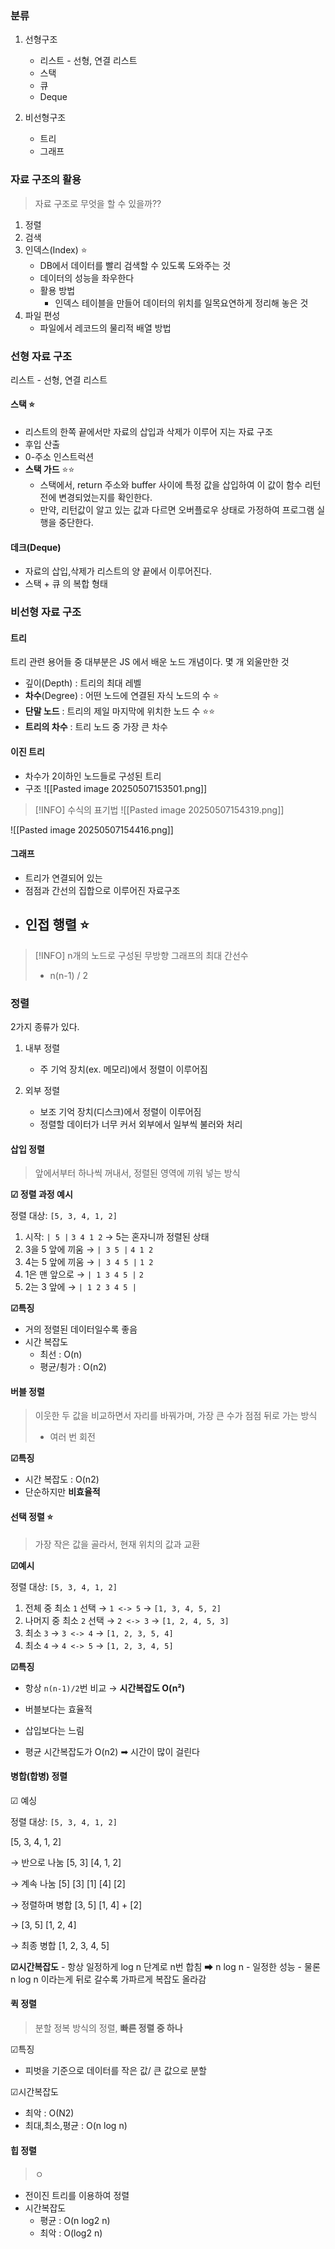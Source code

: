 
### 분류 

1. 선형구조 
	- 리스트 - 선형, 연결 리스트
	- 스택
	- 큐
	- Deque
	  
2. 비선형구조 
	- 트리
	- 그래프


### 자료 구조의 활용 

> 자료 구조로 무엇을 할 수 있을까??

1. 정렬
2. 검색
3. 인덱스(Index) ⭐
	- DB에서 데이터를 빨리 검색할 수 있도록 도와주는 것 
	- 데이터의 성능을 좌우한다 
	- 활용 방법
		- 인덱스 테이블을 만들어 데이터의 위치를 일목요연하게 정리해 놓은 것 
4. 파일 편성
	- 파일에서 레코드의 물리적 배열 방법


### 선형 자료 구조 

리스트 - 선형, 연결 리스트 

#### 스택  ⭐

- 리스트의 한쪽 끝에서만 자료의 삽입과 삭제가 이루어 지는 자료 구조 
- 후입 산출 
- 0-주소 인스트럭션
- **스택 가드** ⭐⭐
	- 스택에서, return 주소와 buffer 사이에 특정 값을 삽입하여 이 값이 함수 리턴 전에 변경되었는지를 확인한다.
	- 만약, 리턴값이 알고 있는 값과 다르면 오버플로우 상태로 가정하여 프로그램 실행을 중단한다.

#### 데크(Deque)

- 자료의 삽입,삭제가 리스트의 양 끝에서 이루어진다.
- 스택 + 큐 의 복합 형태 



### 비선형 자료 구조 

#### 트리 

트리 관련 용어들 중 대부분은 JS 에서 배운 노드 개념이다.
몇 개 외울만한 것 
- 깊이(Depth) : 트리의 최대 레벨 
- **차수**(Degree) : 어떤 노드에 연결된 자식 노드의 수  ⭐
- **단말 노드** : 트리의 제일 마지막에 위치한 노드 수 ⭐⭐
- **트리의 차수** : 트리 노드 중 가장 큰 차수


#### 이진 트리 

- 차수가 2이하인 노드들로 구성된 트리 
- 구조 
		![[Pasted image 20250507153501.png]]


 


> [!INFO] 수식의 표기법 
> ![[Pasted image 20250507154319.png]]

![[Pasted image 20250507154416.png]]


#### 그래프 

- 트리가 연결되어 있는 
- 점점과 간선의 집합으로 이루어진 자료구조 
- **인접 행렬  ⭐**
	- 

> [!INFO] n개의 노드로 구성된 무방향 그래프의 최대 간선수 
> - n(n-1) / 2


### 정렬 

2가지 종류가 있다.
1. 내부 정렬 
	- 주 기억 장치(ex. 메모리)에서 정렬이 이루어짐 

2. 외부 정렬 
	- 보조 기억 장치(디스크)에서 정렬이 이루어짐 
	- 정렬할 데이터가 너무 커서 외부에서 일부씩 불러와 처리 

#### 삽입 정렬 

> 앞에서부터 하나씩 꺼내서, 정렬된 영역에 끼워 넣는 방식 

**☑ 정렬 과정 예시**

정렬 대상: `[5, 3, 4, 1, 2]`
1. 시작: `| 5 |` `3 4 1 2` → 5는 혼자니까 정렬된 상태
2. 3을 5 앞에 끼움 → `| 3 5 |` `4 1 2`
3. 4는 5 앞에 끼움 → `| 3 4 5 |` `1 2`
4. 1은 맨 앞으로 → `| 1 3 4 5 |` `2`
5. 2는 3 앞에 → `| 1 2 3 4 5 |`

**☑특징** 
- 거의 정렬된 데이터일수록 좋음 
- 시간 복잡도 
	- 최선 : O(n)
	- 평균/쵱가 : O(n2)

#### 버블 정렬

> 이웃한 두 값을 비교하면서 자리를 바꿔가며, 가장 큰 수가 점점 뒤로 가는 방식 
> - 여러 번 회전 

**☑특징** 
- 시간 복잡도 : O(n2)
- 단순하지만 **비효율적** 

#### 선택 정렬 ⭐

> 가장 작은 값을 골라서, 현재 위치의 값과 교환 


**☑예시**

정렬 대상: `[5, 3, 4, 1, 2]`
1. 전체 중 최소 `1` 선택 → `1 <-> 5` → `[1, 3, 4, 5, 2]`
2. 나머지 중 최소 `2` 선택 → `2 <-> 3` → `[1, 2, 4, 5, 3]`
3. 최소 `3` → `3 <-> 4` → `[1, 2, 3, 5, 4]`    
4. 최소 `4` → `4 <-> 5` → `[1, 2, 3, 4, 5]`

**☑특징** 
- 항상 `n(n-1)/2`번 비교 → **시간복잡도 O(n²)**
- 버블보다는 효율적
- 삽입보다는 느림 



- 평균 시간복잡도가 O(n2) ➡ 시간이 많이 걸린다

#### 병합(합병) 정렬


☑ 예싱 

정렬 대상: `[5, 3, 4, 1, 2]`

[5, 3, 4, 1, 2]

→ 반으로 나눔
[5, 3]       [4, 1, 2]

→ 계속 나눔 
[5]  [3]     [1]  [4]  [2]  

→ 정렬하며 병합 
[3, 5]       [1, 4] + [2] 

→ [3, 5]     [1, 2, 4] 

→ 최종 병합
[1, 2, 3, 4, 5]

**☑시간복잡도** 
	- 항상 일정하게 log n 단계로 n번 합침 ➡ n log n 
	- 일정한 성능 
	- 물론 n log n 이라는게 뒤로 갈수록 가파르게 복잡도 올라감 

#### 퀵 정렬 

> 분할 정복 방식의 정렬, **빠른 정렬 중 하나** 

☑특징
- 피벗을 기준으로 데이터를 작은 값/ 큰 값으로 분할 

☑시간복잡도 
- 최악 : O(N2)
- 최대,최소,평균 : O(n log n)


#### 힙 정렬 

>ㅇ

- 전이진 트리를 이용하여 정렬 
- 시간복잡도
	- 평균 : O(n log2 n)
	- 최악 : O(log2 n)


